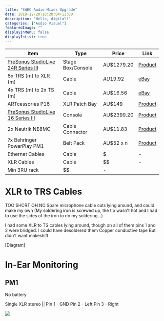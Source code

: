 ```yaml
---
title: "SWEC Audio Mixer Upgrade"
date: 2018-12-20T18:20:04+11:00
description: "Hello, digital!"
categories: ["Audio Visual"]
featuredImage: ""
displayInMenu: false
displayInList: true
---
```


|Item|Type|Price|Link|
|----|----|-----|----|
|[PreSonus StudioLive 24R Series III]()|Stage Box/Console|AU$1279.20|[Product](https://www.presonus.com/products/StudioLive-24R)|
|8x TRS (m) to XLR (m)|Cable|$AU$19.92|[eBay](https://www.ebay.com.au/itm/Adapter-Cable-Male-to-1-4-6-35mm-Mic-Sound-Card-XLR-TRS-Stereo-OFC-Practical/223253247418?hash=item33faee35ba:g:GJYAAOSwWrxb9WWu:rk:2:pf:1&frcectupt=true)|
|4x TRS (m) to 2x TS (m)|Cable|AU$16.56|[eBay](https://www.ebay.com.au/itm/6-35mm-1-4-inch-Stereo-TRS-Female-to-2-Dual-6-35mm-Mono-TS-Male-Y-Splitter-S4T1/283214427284?epid=14024784041&hash=item41f0e53494:g:ZLkAAOSwilVbxnhG:rk:44:pf:0)|
|ARTcessories P16|XLR Patch Bay|AU$149|[Product](http://artproaudio.com/product/p16-xlr-balanced-patch-bay/)|
|[PreSonus StudioLive 16 Series III]()|Console|AU$2399.20|[Product](https://www.presonus.com/products/StudioLive-16)|
|2x Neutrik NE8MC|Cable Connector|AU$11.83|[Product](https://www.neutrik.com/en/product/ne8mc)
|?x Behringer PowerPlay PM1|Belt Pack|AU$52 x n|[Product](https://www.musictribe.com/Categories/Behringer/Signal-Processors/In-Ear-Monitoring/PM1/p/P0BKB)|
|Ethernet Cables|Cable|$|-|
|XLR Cables|Cable|$$|-|
|Min 3RU rack|$$|-|

# XLR to TRS Cables
TOO SHORT OH NO
Spare microphone cable cuts lying around, and could make my own
(My soldering iron is screwed up, the tip wasn't hot and I had to use the sides of the iron to do my soldering...)

I had some XLR to TS cables lying around, though on all of them pins 1 and 2 were bridged.
I could have desoldered them 
Copper conductive tape 
But didn't want makeshift

[Diagram]


# In-Ear Monitoring

## PM1
No battery

Single XLR stereo
||
Pin 1 - GND
Pin 2 - Left
Pin 3 - Right

[](https://forums.prosoundweb.com/index.php/topic,158613.msg1456054.html#msg1456054)
![](Snipaste_2019-01-13_20-56-55.png)